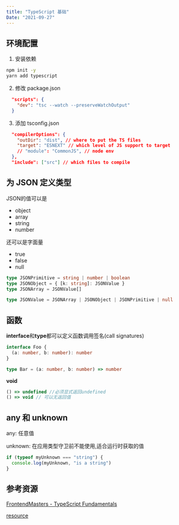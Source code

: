 ```yaml
---
title: "TypeScript 基础"
Date: "2021-09-27"
---
```


## 环境配置

1. 安装依赖

```bash
npm init -y
yarn add typescript
```

2. 修改 package.json

```json
  "scripts": {
    "dev": "tsc --watch --preserveWatchOutput"
  }
```

3. 添加 tsconfig.json

```json
  "compilerOptions": {
    "outDir": "dist", // where to put the TS files
    "target": "ESNEXT" // which level of JS support to target
    // "module": "CommonJS", // node env
  },
  "include": ["src"] // which files to compile
```

## 为 JSON 定义类型

JSON的值可以是
- object
- array
- string
- number

还可以是字面量
- true
- false
- null

```typescript
type JSONPrimitive = string | number | boolean 
type JSONObject = { [k: string]: JSONValue }
type JSONArray = JSONValue[]

type JSONValue = JSONArray | JSONObject | JSONPrimitive | null
```

## 函数

**interface**和**type**都可以定义函数调用签名(call signatures)

``` typescript
interface Foo {
  (a: number, b: number): number
}

type Bar = (a: number, b: number) => number
```

**void**
```typescript
() => undefined //必须显式返回undefined
() => void // 可以无返回值
```

## any 和 unknown

any: 任意值

unknown: 在应用类型守卫前不能使用,适合运行时获取的值

```typescript
if (typeof myUnknown === "string") {
  console.log(myUnknown, "is a string")
}
```

## 参考资源

[FrontendMasters - TypeScript Fundamentals](https://frontendmasters.com/courses/typescript-v3)

[resource](https://www.typescript-training.com/course/fundamentals-v3)
